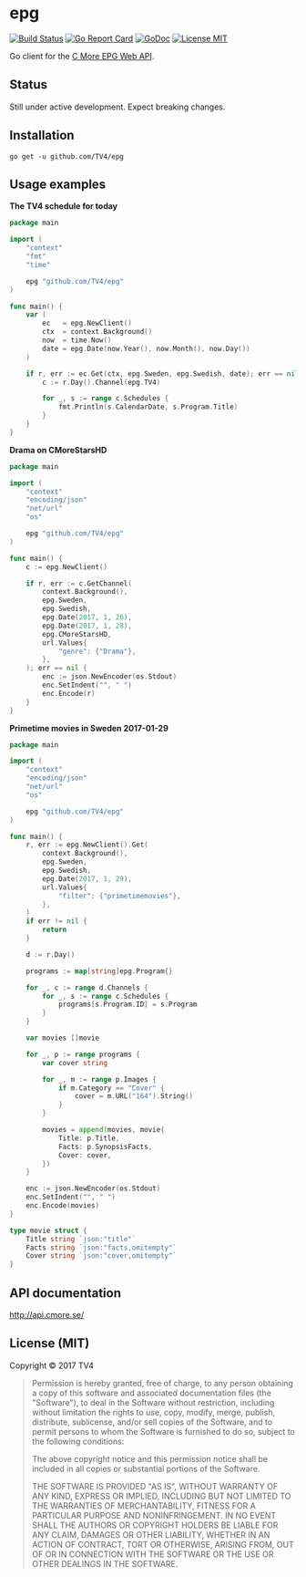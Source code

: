 # epg

[![Build Status](https://travis-ci.org/TV4/epg.svg?branch=master)](https://travis-ci.org/TV4/epg)
[![Go Report Card](https://goreportcard.com/badge/github.com/TV4/epg)](https://goreportcard.com/report/github.com/TV4/epg)
[![GoDoc](https://img.shields.io/badge/godoc-reference-blue.svg?style=flat)](https://godoc.org/github.com/TV4/epg)
[![License MIT](https://img.shields.io/badge/license-MIT-lightgrey.svg?style=flat)](https://github.com/TV4/epg#license-mit)

Go client for the [C More EPG Web API](http://api.cmore.se/).

## Status

Still under active development. Expect breaking changes.

## Installation

    go get -u github.com/TV4/epg

## Usage examples

**The TV4 schedule for today**

```go
package main

import (
	"context"
	"fmt"
	"time"

	epg "github.com/TV4/epg"
)

func main() {
	var (
		ec   = epg.NewClient()
		ctx  = context.Background()
		now  = time.Now()
		date = epg.Date(now.Year(), now.Month(), now.Day())
	)

	if r, err := ec.Get(ctx, epg.Sweden, epg.Swedish, date); err == nil {
		c := r.Day().Channel(epg.TV4)

		for _, s := range c.Schedules {
			fmt.Println(s.CalendarDate, s.Program.Title)
		}
	}
}
```

**Drama on CMoreStarsHD**

```go
package main

import (
	"context"
	"encoding/json"
	"net/url"
	"os"

	epg "github.com/TV4/epg"
)

func main() {
	c := epg.NewClient()

	if r, err := c.GetChannel(
		context.Background(),
		epg.Sweden,
		epg.Swedish,
		epg.Date(2017, 1, 26),
		epg.Date(2017, 1, 28),
		epg.CMoreStarsHD,
		url.Values{
			"genre": {"Drama"},
		},
	); err == nil {
		enc := json.NewEncoder(os.Stdout)
		enc.SetIndent("", " ")
		enc.Encode(r)
	}
}
```

**Primetime movies in Sweden 2017-01-29**

```go
package main

import (
	"context"
	"encoding/json"
	"net/url"
	"os"

	epg "github.com/TV4/epg"
)

func main() {
	r, err := epg.NewClient().Get(
		context.Background(),
		epg.Sweden,
		epg.Swedish,
		epg.Date(2017, 1, 29),
		url.Values{
			"filter": {"primetimemovies"},
		},
	)
	if err != nil {
		return
	}

	d := r.Day()

	programs := map[string]epg.Program{}

	for _, c := range d.Channels {
		for _, s := range c.Schedules {
			programs[s.Program.ID] = s.Program
		}
	}

	var movies []movie

	for _, p := range programs {
		var cover string

		for _, m := range p.Images {
			if m.Category == "Cover" {
				cover = m.URL("164").String()
			}
		}

		movies = append(movies, movie{
			Title: p.Title,
			Facts: p.SynopsisFacts,
			Cover: cover,
		})
	}

	enc := json.NewEncoder(os.Stdout)
	enc.SetIndent("", " ")
	enc.Encode(movies)
}

type movie struct {
	Title string `json:"title"`
	Facts string `json:"facts,omitempty"`
	Cover string `json:"cover,omitempty"`
}
```

## API documentation

<http://api.cmore.se/>

## License (MIT)

Copyright © 2017 TV4

> Permission is hereby granted, free of charge, to any person obtaining
> a copy of this software and associated documentation files (the "Software"),
> to deal in the Software without restriction, including without limitation
> the rights to use, copy, modify, merge, publish, distribute, sublicense,
> and/or sell copies of the Software, and to permit persons to whom the
> Software is furnished to do so, subject to the following conditions:
>
> The above copyright notice and this permission notice shall be included
> in all copies or substantial portions of the Software.
>
> THE SOFTWARE IS PROVIDED "AS IS", WITHOUT WARRANTY OF ANY KIND,
> EXPRESS OR IMPLIED, INCLUDING BUT NOT LIMITED TO THE WARRANTIES
> OF MERCHANTABILITY, FITNESS FOR A PARTICULAR PURPOSE AND NONINFRINGEMENT.
> IN NO EVENT SHALL THE AUTHORS OR COPYRIGHT HOLDERS BE LIABLE FOR ANY CLAIM,
> DAMAGES OR OTHER LIABILITY, WHETHER IN AN ACTION OF CONTRACT,
> TORT OR OTHERWISE, ARISING FROM, OUT OF OR IN CONNECTION WITH THE SOFTWARE
> OR THE USE OR OTHER DEALINGS IN THE SOFTWARE.
